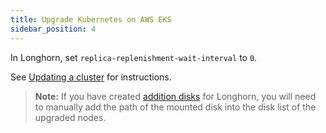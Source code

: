```yaml
---
title: Upgrade Kubernetes on AWS EKS
sidebar_position: 4
---
```


In Longhorn, set `replica-replenishment-wait-interval` to `0`.

See [Updating a cluster](https://docs.aws.amazon.com/eks/latest/userguide/update-cluster.html) for instructions.

> **Note:** If you have created [addition disks](./manage-node-group-on-eks#create-additional-volume) for Longhorn, you will need to manually add the path of the mounted disk into the disk list of the upgraded nodes.